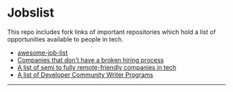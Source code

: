 # Jobslist

This repo includes fork links of important repositories which hold a list of opportunities available to people in tech. 

* [awesome-job-list](https://github.com/Uncodedtech/awesome-job-list)
* [Companies that don't have a broken hiring process](https://github.com/Uncodedtech/hiring-without-whiteboards)
* [A list of semi to fully remote-friendly companies in tech](https://github.com/Uncodedtech/remote-jobs)
* [A list of Developer Community Writer Programs](https://github.com/Uncodedtech/CommunityWriterPrograms)

-----------------------------------------------------
